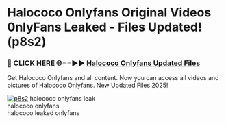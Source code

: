 # Halococo Onlyfans Original Videos 0nlyFans Leaked - Files Updated! (p8s2)

<h3>🔴 CLICK HERE 🌐==►► <a href="https://tinyurl.com/ms9xzufz" rel="nofollow">Halococo Onlyfans Updated Files</a></h3>

Get Halococo Onlyfans and all content. Now you can access all videos and pictures of Halococo Onlyfans. New Updated Files 2025!

[![p8s2](https://i.imgur.com/NaUBvic.gif)](https://tinyurl.com/ms9xzufz)
halococo onlyfans leak<br>
halococo onlyfans<br>
halococo leaked onlyfans
